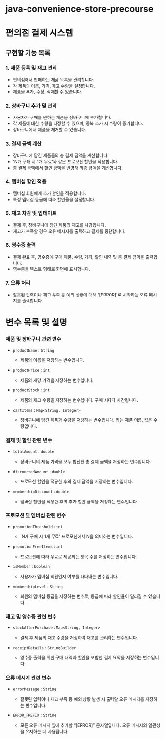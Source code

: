 # java-convenience-store-precourse
# 편의점 결제 시스템

## 구현할 기능 목록

### 1. 제품 등록 및 재고 관리
- 편의점에서 판매하는 제품 목록을 관리합니다.
- 각 제품의 이름, 가격, 재고 수량을 설정합니다.
- 제품을 추가, 수정, 삭제할 수 있습니다.

### 2. 장바구니 추가 및 관리
- 사용자가 구매를 원하는 제품을 장바구니에 추가합니다.
- 각 제품에 대한 수량을 지정할 수 있으며, 중복 추가 시 수량이 증가합니다.
- 장바구니에서 제품을 제거할 수 있습니다.

### 3. 결제 금액 계산
- 장바구니에 담긴 제품들의 총 결제 금액을 계산합니다.
- 'N개 구매 시 1개 무료'와 같은 프로모션 할인을 적용합니다.
- 총 결제 금액에서 할인 금액을 반영해 최종 금액을 계산합니다.

### 4. 멤버십 할인 적용
- 멤버십 회원에게 추가 할인을 적용합니다.
- 특정 멤버십 등급에 따라 할인율을 설정합니다.

### 5. 재고 차감 및 업데이트
- 결제 후, 장바구니에 담긴 제품의 재고를 차감합니다.
- 재고가 부족할 경우 오류 메시지를 출력하고 결제를 중단합니다.

### 6. 영수증 출력
- 결제 완료 후, 영수증에 구매 제품, 수량, 가격, 할인 내역 및 총 결제 금액을 출력합니다.
- 영수증을 텍스트 형태로 화면에 표시합니다.

### 7. 오류 처리
- 잘못된 입력이나 재고 부족 등 예외 상황에 대해 '[ERROR]'로 시작하는 오류 메시지를 출력합니다.


# 변수 목록 및 설명

### 제품 및 장바구니 관련 변수

- `productName` : `String`  
  - 제품의 이름을 저장하는 변수입니다.
  
- `productPrice` : `int`  
  - 제품의 개당 가격을 저장하는 변수입니다.
  
- `productStock` : `int`  
  - 제품의 재고 수량을 저장하는 변수입니다. 구매 시마다 차감됩니다.
  
- `cartItems` : `Map<String, Integer>`  
  - 장바구니에 담긴 제품과 수량을 저장하는 변수입니다. 키는 제품 이름, 값은 수량입니다.
  
### 결제 및 할인 관련 변수

- `totalAmount` : `double`  
  - 장바구니의 제품 가격을 모두 합산한 총 결제 금액을 저장하는 변수입니다.
  
- `discountedAmount` : `double`  
  - 프로모션 할인을 적용한 후의 결제 금액을 저장하는 변수입니다.

- `membershipDiscount` : `double`  
  - 멤버십 할인을 적용한 후의 추가 할인 금액을 저장하는 변수입니다.

### 프로모션 및 멤버십 관련 변수

- `promotionThreshold` : `int`  
  - 'N개 구매 시 1개 무료' 프로모션에서 N을 의미하는 변수입니다.

- `promotionFreeItems` : `int`  
  - 프로모션에 따라 무료로 제공되는 항목 수를 저장하는 변수입니다.

- `isMember` : `boolean`  
  - 사용자가 멤버십 회원인지 여부를 나타내는 변수입니다.

- `membershipLevel` : `String`  
  - 회원의 멤버십 등급을 저장하는 변수로, 등급에 따라 할인율이 달라질 수 있습니다.

### 재고 및 영수증 관련 변수

- `stockAfterPurchase` : `Map<String, Integer>`  
  - 결제 후 제품의 재고 수량을 저장하여 재고를 관리하는 변수입니다.

- `receiptDetails` : `StringBuilder`  
  - 영수증 출력을 위한 구매 내역과 할인을 포함한 결제 요약을 저장하는 변수입니다.

### 오류 메시지 관련 변수

- `errorMessage` : `String`  
  - 잘못된 입력이나 재고 부족 등 예외 상황 발생 시 출력할 오류 메시지를 저장하는 변수입니다.
  
- `ERROR_PREFIX` : `String`  
  - 모든 오류 메시지 앞에 추가할 “[ERROR]” 문자열입니다. 오류 메시지의 일관성을 유지하는 데 사용됩니다.
